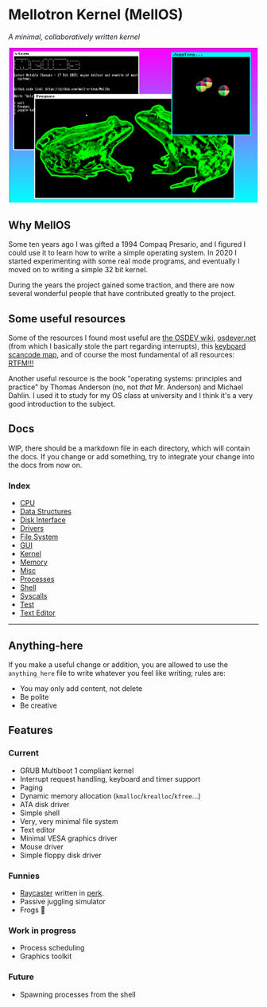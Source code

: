 # Mellotron Kernel (MellOS)
*A minimal, collaboratively written kernel* 

<div align="center">
  <img src="imgs/mellos.png" alt="the most  v a p o r w a v e  OS" width="500"/>
</div>

## Why MellOS
Some ten years ago I was gifted a 1994 Compaq Presario, and I figured I could use it to learn how to write a simple operating system. In 2020 I started experimenting with some real mode programs, and eventually I moved on to writing a simple 32 bit kernel. 

During the years the project gained some traction, and there are now several wonderful people that have contributed greatly to the project.

## Some useful resources
Some of the resources I found most useful are [the OSDEV wiki](https://wiki.osdev.org/Main_Page), [osdever.net](http://www.osdever.net/tutorials/) (from which I basically stole the part regarding interrupts), this [keyboard scancode map](https://www.win.tue.nl/~aeb/linux/kbd/scancodes-1.html), and of course the most fundamental of all resources: [RTFM!!!](https://software.intel.com/content/www/us/en/develop/download/intel-64-and-ia-32-architectures-sdm-combined-volumes-3a-3b-3c-and-3d-system-programming-guide.html)

Another useful resource is the book "operating systems: principles and practice" by Thomas Anderson (no, not *that* Mr. Anderson) and Michael Dahlin. I used it to study for my OS class at university and I think it's a very good introduction to the subject.


## Docs
WIP, there should be a markdown file in each directory, which will contain the docs. If you change or add something, try to integrate your change into the docs from now on. 

### Index

- [CPU](cpu/README.md)
- [Data Structures](data_structures/README.md)
- [Disk Interface](disk_interface/README.md)
- [Drivers](drivers/README.md)
- [File System](file_system/README.md)
- [GUI](GUI/README.md)
- [Kernel](kernel/README.md)
- [Memory](memory/README.md)
- [Misc](misc/README.md)
- [Processes](processes/README.md)
- [Shell](shell/README.md)
- [Syscalls](syscalls/README.md)
- [Test](test/README.md)
- [Text Editor](text_editor/README.md)

---

## Anything-here
If you make a useful change or addition, you are allowed to use the `anything_here` file to write whatever you feel like writing; rules are: 

- You may only add content, not delete
- Be polite
- Be creative

## Features
### Current
- GRUB Multiboot 1 compliant kernel
- Interrupt request handling, keyboard and timer support
- Paging
- Dynamic memory allocation (`kmalloc`/`krealloc`/`kfree`...)
- ATA disk driver
- Simple shell
- Very, very minimal file system
- Text editor
- Minimal VESA graphics driver
- Mouse driver
- Simple floppy disk driver

### Funnies

- [Raycaster](https://github.com/Alex23087/Sperkaster) written in [perk](https://github.com/Alex23087/Perk).
- Passive juggling simulator
- Frogs :frog:

### Work in progress
- Process scheduling
- Graphics toolkit

### Future
- Spawning processes from the shell

